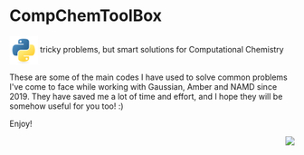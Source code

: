 # CompChemToolBox
<img align="center" height="50" width="50" src="https://raw.githubusercontent.com/devicons/devicon/master/icons/python/python-original.svg"> tricky problems, but smart solutions for Computational Chemistry 

These are some of the main codes I have used to solve common problems I've come to face while working with Gaussian, Amber and NAMD since 2019. They have saved me a lot of time and effort, and I hope they will be somehow useful for you too! :)

Enjoy!

<img align="right" src="https://user-images.githubusercontent.com/115626610/205353088-48e83b8a-03f1-4443-b2d2-406273d3522c.gif">
